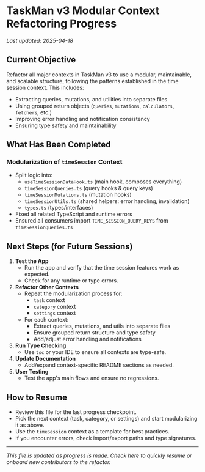 # TaskMan v3 Modular Context Refactoring Progress

_Last updated: 2025-04-18_

## **Current Objective**
Refactor all major contexts in TaskMan v3 to use a modular, maintainable, and scalable structure, following the patterns established in the time session context. This includes:
- Extracting queries, mutations, and utilities into separate files
- Using grouped return objects (`queries`, `mutations`, `calculators`, `fetchers`, etc.)
- Improving error handling and notification consistency
- Ensuring type safety and maintainability

## **What Has Been Completed**
### Modularization of `timeSession` Context
- Split logic into:
  - `useTimeSessionDataHook.ts` (main hook, composes everything)
  - `timeSessionQueries.ts` (query hooks & query keys)
  - `timeSessionMutations.ts` (mutation hooks)
  - `timeSessionUtils.ts` (shared helpers: error handling, invalidation)
  - `types.ts` (types/interfaces)
- Fixed all related TypeScript and runtime errors
- Ensured all consumers import `TIME_SESSION_QUERY_KEYS` from `timeSessionQueries.ts`

## **Next Steps (for Future Sessions)**
1. **Test the App**
   - Run the app and verify that the time session features work as expected.
   - Check for any runtime or type errors.
2. **Refactor Other Contexts**
   - Repeat the modularization process for:
     - `task` context
     - `category` context
     - `settings` context
   - For each context:
     - Extract queries, mutations, and utils into separate files
     - Ensure grouped return structure and type safety
     - Add/adjust error handling and notifications
3. **Run Type Checking**
   - Use `tsc` or your IDE to ensure all contexts are type-safe.
4. **Update Documentation**
   - Add/expand context-specific README sections as needed.
5. **User Testing**
   - Test the app's main flows and ensure no regressions.

## **How to Resume**
- Review this file for the last progress checkpoint.
- Pick the next context (task, category, or settings) and start modularizing it as above.
- Use the `timeSession` context as a template for best practices.
- If you encounter errors, check import/export paths and type signatures.

---

_This file is updated as progress is made. Check here to quickly resume or onboard new contributors to the refactor._
